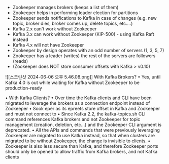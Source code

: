 - ﻿﻿Zookeeper manages brokers (keeps a list of them)
- ﻿﻿Zookeeper helps in performing leader election for partitions
- ﻿﻿Zookeeper sends notifications to Kafka in case of changes (e.g. new topic, broker dies, broker comes up, delete topics, etc....)
- ﻿﻿Kafka 2.x can't work without Zookeeper
- ﻿﻿Kafka 3.x can work without Zookeeper (KIP-500) - using Kafka Raft instead
- ﻿﻿Kafka 4.x will not have Zookeeper
- ﻿﻿Zookeeper by design operates with an odd number of servers (1, 3, 5, 7)
- ﻿﻿Zookeeper has a leader (writes) the rest of the servers are followers (reads)
- ﻿﻿(Zookeeper does NOT store consumer offsets with Kafka > v0.10)

![[스크린샷 2024-06-06 오후 5.46.08.png]]
With Kafka Brokers?
• Yes, until Kafka 4.0 is out while waiting for Kafka without Zookeeper to be production-ready


• With Kafka Clients?
• Over time the Kafka clients and CLI have been migrated to leverage the brokers as a connection endpoint instead of Zookeeper
• Sook eper as its epreets store offset in Kafka and Zookeeper and must not connect to
• Since Kafka 2.2, the kafka-topics.sh CLI command references Kafka brokers and not Zookeeper for topic management (creation, deletion, etc...) and the Zookeeper CLI argument is deprecated.
• All the APIs and commands that were previously leveraging Zookeeper are migrated to use Katka instead, so that when clusters are migrated to be without Zookeeper, the change is invisible to clients.
• Zookeeper is also less secure than Kafka, and therefore Zookeeper ports should only be opened to allow traffic from Kafka brokers, and not Kafka clients
